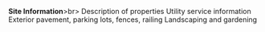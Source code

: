 **Site Information**>br>
Description of properties Utility service information Exterior pavement, parking lots, fences, railing Landscaping and gardening
